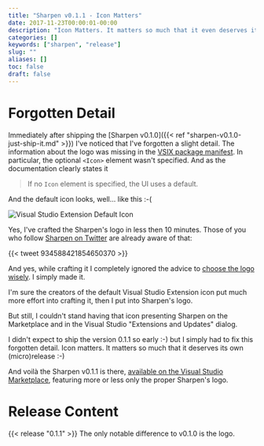 ```yaml
---
title: "Sharpen v0.1.1 - Icon Matters"
date: 2017-11-23T00:00:01-00:00
description: "Icon Matters. It matters so much that it even deserves its own (micro)release ;-)"
categories: []
keywords: ["sharpen", "release"]
slug: ""
aliases: []
toc: false
draft: false
---
```

# Forgotten Detail
Immediately after shipping the [Sharpen v0.1.0]({{< ref "sharpen-v0.1.0-just-ship-it.md" >}}) I've noticed that I've forgotten a slight detail. The information about the logo was missing in the [VSIX package manifest](https://docs.microsoft.com/de-de/visualstudio/extensibility/vsix-extension-schema-2-0-reference). In particular, the optional `<Icon>` element wasn't specified. And as the documentation clearly states it

> If no `Icon` element is specified, the UI uses a default.

And the default icon looks, well... like this :-(

![Visual Studio Extension Default Icon](/images/news/sharpen-v0.1.1-icon-matters/visual-studio-extension-default-icon.png)

Yes, I've crafted the Sharpen's logo in less then 10 minutes. Those of you who follow [Sharpen on Twitter](https://twitter.com/sharpenrocks) are already aware of that:

{{< tweet 934588421854650370 >}}

And yes, while crafting it I completely ignored the advice to [choose the logo wisely](https://www.inc.com/issie-lapowsky/why-company-logo-matters.html). I simply made it.

I'm sure the creators of the default Visual Studio Extension icon put much more effort into crafting it, then I put into Sharpen's logo.

But still, I couldn't stand having that icon presenting Sharpen on the Marketplace and in the Visual Studio "Extensions and Updates" dialog.

I didn't expect to ship the version 0.1.1 so early :-) but I simply had to fix this forgotten detail. Icon matters. It matters so much that it deserves its own (micro)release :-)

And voilà the Sharpen v0.1.1 is there, [available on the Visual Studio Marketplace](https://marketplace.visualstudio.com/items?itemName=ironcev.sharpen), featuring more or less only the proper Sharpen's logo.

# Release Content
{{< release "0.1.1" >}} The only notable difference to v0.1.0 is the logo.